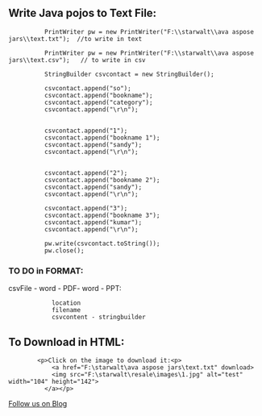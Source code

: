 ## Write Java pojos to Text File:



              PrintWriter pw = new PrintWriter("F:\\starwalt\\ava aspose jars\\text.txt");  //to write in text

              PrintWriter pw = new PrintWriter("F:\\starwalt\\ava aspose jars\\text.csv");   // to write in csv

              StringBuilder csvcontact = new StringBuilder();

              csvcontact.append("so");
              csvcontact.append("bookname");
              csvcontact.append("category");
              csvcontact.append("\r\n");


              csvcontact.append("1");
              csvcontact.append("bookname 1");
              csvcontact.append("sandy");
              csvcontact.append("\r\n");


              csvcontact.append("2");
              csvcontact.append("bookname 2");
              csvcontact.append("sandy");
              csvcontact.append("\r\n");

              csvcontact.append("3");
              csvcontact.append("bookname 3");
              csvcontact.append("kumar");
              csvcontact.append("\r\n");

              pw.write(csvcontact.toString());
              pw.close();
              
### TO DO in FORMAT:

csvFile - word - PDF- word - PPT:

                location
                filename
                csvcontent - stringbuilder
                
## To Download in HTML:

            <p>Click on the image to download it:<p>
                <a href="F:\starwalt\ava aspose jars\text.txt" download>
                <img src="F:\starwalt\resale\images\1.jpg" alt="test" width="104" height="142">
              </a></p>
              
       
       
              
                      
<a href="http://starwalt.in/Blogs/index.html">Follow us on Blog</a>






